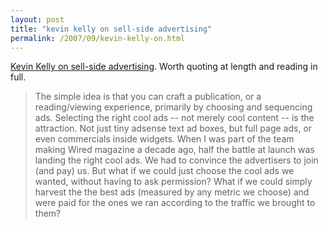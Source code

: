 ```yaml
---
layout: post
title: "kevin kelly on sell-side advertising"
permalink: /2007/09/kevin-kelly-on.html
---
```


<p><a href="http://kk.org/ct2/2007/09/a-new-corner-in-the-future-of.php">Kevin Kelly on sell-side advertising</a>.  Worth quoting at length and reading in full.</p>

<blockquote>
  <p>The simple idea is that you can craft a publication, or a reading/viewing experience, primarily by choosing and sequencing ads. Selecting the right cool ads -- not merely cool content -- is the attraction. Not just tiny adsense text ad boxes, but full page ads, or even commercials inside widgets. When I was part of the team making Wired magazine a decade ago, half the battle at launch was landing the right cool ads. We had to convince the advertisers to join (and pay) us. But what if we could just choose the cool ads we wanted, without having to ask permission? What if we could simply harvest the the best ads (measured by any metric we choose) and were paid for the ones we ran according to the traffic we brought to them?</p>
</blockquote>



